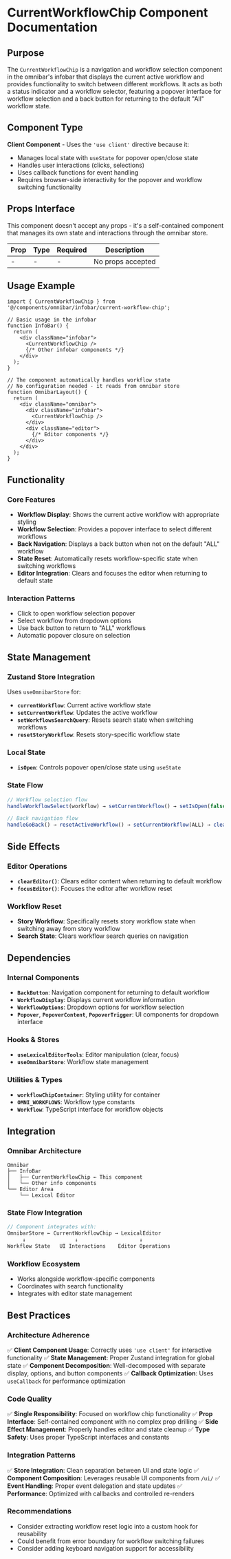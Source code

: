 # CurrentWorkflowChip Component Documentation

## Purpose

The `CurrentWorkflowChip` is a navigation and workflow selection component in the omnibar's infobar that displays the current active workflow and provides functionality to switch between different workflows. It acts as both a status indicator and a workflow selector, featuring a popover interface for workflow selection and a back button for returning to the default "All" workflow state.

## Component Type

**Client Component** - Uses the `'use client'` directive because it:
- Manages local state with `useState` for popover open/close state
- Handles user interactions (clicks, selections)
- Uses callback functions for event handling
- Requires browser-side interactivity for the popover and workflow switching functionality

## Props Interface

This component doesn't accept any props - it's a self-contained component that manages its own state and interactions through the omnibar store.

| Prop | Type | Required | Description |
|------|------|----------|-------------|
| - | - | - | No props accepted |

## Usage Example

```tsx
import { CurrentWorkflowChip } from '@/components/omnibar/infobar/current-workflow-chip';

// Basic usage in the infobar
function InfoBar() {
  return (
    <div className="infobar">
      <CurrentWorkflowChip />
      {/* Other infobar components */}
    </div>
  );
}

// The component automatically handles workflow state
// No configuration needed - it reads from omnibar store
function OmnibarLayout() {
  return (
    <div className="omnibar">
      <div className="infobar">
        <CurrentWorkflowChip />
      </div>
      <div className="editor">
        {/* Editor components */}
      </div>
    </div>
  );
}
```

## Functionality

### Core Features
- **Workflow Display**: Shows the current active workflow with appropriate styling
- **Workflow Selection**: Provides a popover interface to select different workflows
- **Back Navigation**: Displays a back button when not on the default "ALL" workflow
- **State Reset**: Automatically resets workflow-specific state when switching workflows
- **Editor Integration**: Clears and focuses the editor when returning to default state

### Interaction Patterns
- Click to open workflow selection popover
- Select workflow from dropdown options
- Use back button to return to "ALL" workflows
- Automatic popover closure on selection

## State Management

### Zustand Store Integration
Uses `useOmnibarStore` for:
- **`currentWorkflow`**: Current active workflow state
- **`setCurrentWorkflow`**: Updates the active workflow
- **`setWorkflowsSearchQuery`**: Resets search state when switching workflows
- **`resetStoryWorkflow`**: Resets story-specific workflow state

### Local State
- **`isOpen`**: Controls popover open/close state using `useState`

### State Flow
```typescript
// Workflow selection flow
handleWorkflowSelect(workflow) → setCurrentWorkflow() → setIsOpen(false)

// Back navigation flow
handleGoBack() → resetActiveWorkflow() → setCurrentWorkflow(ALL) → clearEditor() → focusEditor()
```

## Side Effects

### Editor Operations
- **`clearEditor()`**: Clears editor content when returning to default workflow
- **`focusEditor()`**: Focuses the editor after workflow reset

### Workflow Reset
- **Story Workflow**: Specifically resets story workflow state when switching away from story workflow
- **Search State**: Clears workflow search queries on navigation

## Dependencies

### Internal Components
- **`BackButton`**: Navigation component for returning to default workflow
- **`WorkflowDisplay`**: Displays current workflow information
- **`WorkflowOptions`**: Dropdown options for workflow selection
- **`Popover`**, **`PopoverContent`**, **`PopoverTrigger`**: UI components for dropdown interface

### Hooks & Stores
- **`useLexicalEditorTools`**: Editor manipulation (clear, focus)
- **`useOmnibarStore`**: Workflow state management

### Utilities & Types
- **`workflowChipContainer`**: Styling utility for container
- **`OMNI_WORKFLOWS`**: Workflow type constants
- **`Workflow`**: TypeScript interface for workflow objects

## Integration

### Omnibar Architecture
```
Omnibar
├── InfoBar
│   ├── CurrentWorkflowChip ← This component
│   └── Other info components
└── Editor Area
    └── Lexical Editor
```

### State Flow Integration
```typescript
// Component integrates with:
OmnibarStore ← CurrentWorkflowChip → LexicalEditor
     ↓                ↓                    ↓
Workflow State   UI Interactions    Editor Operations
```

### Workflow Ecosystem
- Works alongside workflow-specific components
- Coordinates with search functionality
- Integrates with editor state management

## Best Practices

### Architecture Adherence
✅ **Client Component Usage**: Correctly uses `'use client'` for interactive functionality
✅ **State Management**: Proper Zustand integration for global state
✅ **Component Decomposition**: Well-decomposed with separate display, options, and button components
✅ **Callback Optimization**: Uses `useCallback` for performance optimization

### Code Quality
✅ **Single Responsibility**: Focused on workflow chip functionality
✅ **Prop Interface**: Self-contained component with no complex prop drilling
✅ **Side Effect Management**: Properly handles editor and state cleanup
✅ **Type Safety**: Uses proper TypeScript interfaces and constants

### Integration Patterns
✅ **Store Integration**: Clean separation between UI and state logic
✅ **Component Composition**: Leverages reusable UI components from `/ui/`
✅ **Event Handling**: Proper event delegation and state updates
✅ **Performance**: Optimized with callbacks and controlled re-renders

### Recommendations
- Consider extracting workflow reset logic into a custom hook for reusability
- Could benefit from error boundary for workflow switching failures
- Consider adding keyboard navigation support for accessibility